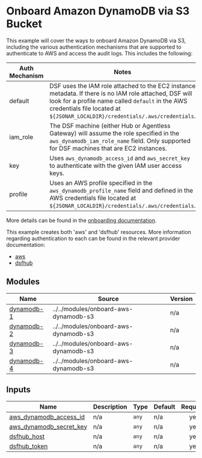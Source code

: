 # Onboard Amazon DynamoDB via S3 Bucket
This example will cover the ways to onboard Amazon DynamoDB via S3, including the various authentication mechanisms that are supported to authenticate to AWS and access the audit logs. This includes the following:

| Auth Mechanism | Notes |
|----------------|-------|
| default | DSF uses the IAM role attached to the EC2 instance metadata. If there is no IAM role attached, DSF will look for a profile name called ``default`` in the AWS credentials file located at ``${JSONAR_LOCALDIR}/credentials/.aws/credentials``. |
| iam_role | The DSF machine (either Hub or Agentless Gateway) will assume the role specified in the ``aws_dynamodb_iam_role_name`` field. Only supported for DSF machines that are EC2 instances. |
| key | Uses ``aws_dynamodb_access_id`` and ``aws_secret_key`` to authenticate with the given IAM user access keys. |
| profile | Uses an AWS profile specified in the ``aws_dynamodb_profile_name`` field and defined in the AWS credentials file located at ``${JSONAR_LOCALDIR}/credentials/.aws/credentials``. | 


More details can be found in the [onboarding documentation](https://docs.imperva.com/bundle/onboarding-databases-to-sonar-reference-guide/page/Amazon-DynamoDB-via-S3-Onboarding-Steps_152764418.html).

This example creates both 'aws' and 'dsfhub' resources. More information regarding authentication to each can be found in the relevant provider documentation:
- [aws](https://registry.terraform.io/providers/hashicorp/aws/latest/docs)
- [dsfhub](https://registry.terraform.io/providers/imperva/dsfhub/latest/docs)

<!-- BEGIN_TF_DOCS -->


## Modules

| Name | Source | Version |
|------|--------|---------|
| <a name="module_dynamodb-1"></a> [dynamodb-1](#module\_dynamodb-1) | ../../modules/onboard-aws-dynamodb-s3 | n/a |
| <a name="module_dynamodb-2"></a> [dynamodb-2](#module\_dynamodb-2) | ../../modules/onboard-aws-dynamodb-s3 | n/a |
| <a name="module_dynamodb-3"></a> [dynamodb-3](#module\_dynamodb-3) | ../../modules/onboard-aws-dynamodb-s3 | n/a |
| <a name="module_dynamodb-4"></a> [dynamodb-4](#module\_dynamodb-4) | ../../modules/onboard-aws-dynamodb-s3 | n/a |

## Inputs

| Name | Description | Type | Default | Required |
|------|-------------|------|---------|:--------:|
| <a name="input_aws_dynamodb_access_id"></a> [aws\_dynamodb\_access\_id](#input\_aws\_dynamodb\_access\_id) | n/a | `any` | n/a | yes |
| <a name="input_aws_dynamodb_secret_key"></a> [aws\_dynamodb\_secret\_key](#input\_aws\_dynamodb\_secret\_key) | n/a | `any` | n/a | yes |
| <a name="input_dsfhub_host"></a> [dsfhub\_host](#input\_dsfhub\_host) | n/a | `any` | n/a | yes |
| <a name="input_dsfhub_token"></a> [dsfhub\_token](#input\_dsfhub\_token) | n/a | `any` | n/a | yes |
<!-- END_TF_DOCS -->